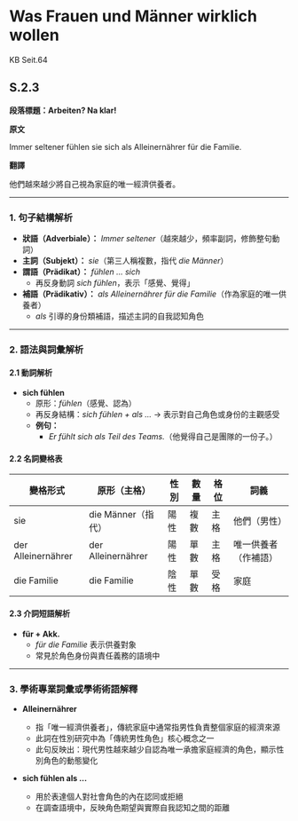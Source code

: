 # **Was Frauen und Männer wirklich wollen**

KB Seit.64

## S.2.3

**段落標題：Arbeiten? Na klar!**

**原文**

Immer seltener fühlen sie sich als Alleinernährer für die Familie.

**翻譯**

他們越來越少將自己視為家庭的唯一經濟供養者。

***

### 1. 句子結構解析

- **狀語（Adverbiale）：** *Immer seltener*（越來越少，頻率副詞，修飾整句動詞）
- **主詞（Subjekt）：** *sie*（第三人稱複數，指代 *die Männer*）
- **謂語（Prädikat）：** *fühlen ... sich*
  - 再反身動詞 *sich fühlen*，表示「感覺、覺得」
- **補語（Prädikativ）：** *als Alleinernährer für die Familie*（作為家庭的唯一供養者）
  - *als* 引導的身份類補語，描述主詞的自我認知角色

***

### 2. 語法與詞彙解析

#### 2.1 動詞解析

- **sich fühlen**
  - 原形：*fühlen*（感覺、認為）
  - 再反身結構：*sich fühlen + als ...* → 表示對自己角色或身份的主觀感受
  - **例句：**
    - *Er fühlt sich als Teil des Teams.*（他覺得自己是團隊的一份子。）

#### 2.2 名詞變格表
| 變格形式           | 原形（主格）       | 性別 | 數量 | 格位 | 詞義               |
|-------------------|--------------------|------|------|------|--------------------|
| sie               | die Männer（指代） | 陽性 | 複數 | 主格 | 他們（男性）       |
| der Alleinernährer| der Alleinernährer | 陽性 | 單數 | 主格 | 唯一供養者（作補語）|
| die Familie       | die Familie        | 陰性 | 單數 | 受格 | 家庭               |


#### 2.3 介詞短語解析

- **für + Akk.**
  - *für die Familie* 表示供養對象
  - 常見於角色身份與責任義務的語境中

***

### 3. 學術專業詞彙或學術術語解釋

- **Alleinernährer**
  - 指「唯一經濟供養者」，傳統家庭中通常指男性負責整個家庭的經濟來源  
  - 此詞在性別研究中為「傳統男性角色」核心概念之一  
  - 此句反映出：現代男性越來越少自認為唯一承擔家庭經濟的角色，顯示性別角色的動態變化

- **sich fühlen als ...**
  - 用於表達個人對社會角色的內在認同或拒絕  
  - 在調查語境中，反映角色期望與實際自我認知之間的距離


     